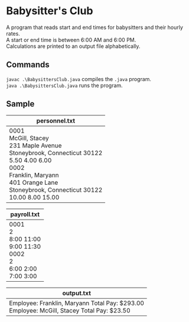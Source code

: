 # Babysitter's Club
A program that reads start and end times for babysitters and their hourly rates. <br>
A start or end time is between 6:00 AM and 6:00 PM. <br>
Calculations are printed to an output file alphabetically.

## Commands
`javac .\BabysittersClub.java` compiles the `.java` program. <br>
`java .\BabysittersClub.java` runs the program.

## Sample
| personnel.txt |
|---------------|
| 0001 <br> McGill, Stacey <br> 231 Maple Avenue <br> Stoneybrook, Connecticut 30122 <br> 5.50 4.00 6.00 <br> 0002 <br> Franklin, Maryann <br> 401 Orange Lane <br> Stoneybrook, Connecticut 30122 <br> 10.00 8.00 15.00 |

| payroll.txt |
|-------------|
| 0001 <br> 2 <br> 8:00 11:00 <br> 9:00 11:30 <br> 0002 <br> 2 <br> 6:00 2:00 <br> 7:00 3:00 |

| output.txt |
|------------|
| Employee: Franklin, Maryann Total Pay: $293.00 <br> Employee: McGill, Stacey Total Pay: $23.50 |